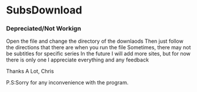 # SubsDownload

### Depreciated/Not Workign

Open the file and change the directory of the downlaods
Then just follow the directions that there are when you run the file
Sometimes, there may not be subtitles for specific series
In the future I will add more sites, but for now there is only one
I appreciate everything and any feedback

Thanks A Lot,
Chris


P.S:Sorry for any inconvenience with the program. 
